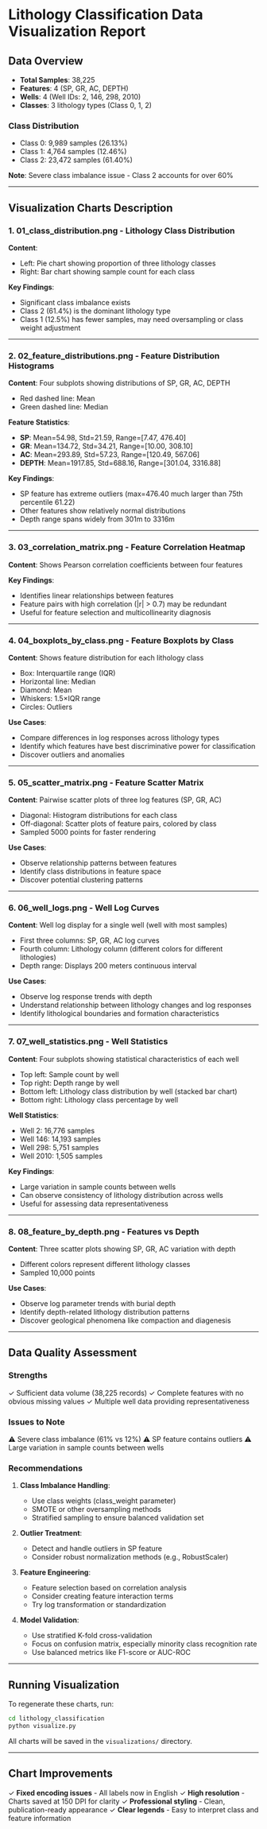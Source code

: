# Lithology Classification Data Visualization Report

## Data Overview

- **Total Samples**: 38,225
- **Features**: 4 (SP, GR, AC, DEPTH)
- **Wells**: 4 (Well IDs: 2, 146, 298, 2010)
- **Classes**: 3 lithology types (Class 0, 1, 2)

### Class Distribution
- Class 0: 9,989 samples (26.13%)
- Class 1: 4,764 samples (12.46%)
- Class 2: 23,472 samples (61.40%)

**Note**: Severe class imbalance issue - Class 2 accounts for over 60%

---

## Visualization Charts Description

### 1. 01_class_distribution.png - Lithology Class Distribution
**Content**:
- Left: Pie chart showing proportion of three lithology classes
- Right: Bar chart showing sample count for each class

**Key Findings**:
- Significant class imbalance exists
- Class 2 (61.4%) is the dominant lithology type
- Class 1 (12.5%) has fewer samples, may need oversampling or class weight adjustment

---

### 2. 02_feature_distributions.png - Feature Distribution Histograms
**Content**: Four subplots showing distributions of SP, GR, AC, DEPTH
- Red dashed line: Mean
- Green dashed line: Median

**Feature Statistics**:
- **SP**: Mean=54.98, Std=21.59, Range=[7.47, 476.40]
- **GR**: Mean=134.72, Std=34.21, Range=[10.00, 308.10]
- **AC**: Mean=293.89, Std=57.23, Range=[120.49, 567.06]
- **DEPTH**: Mean=1917.85, Std=688.16, Range=[301.04, 3316.88]

**Key Findings**:
- SP feature has extreme outliers (max=476.40 much larger than 75th percentile 61.22)
- Other features show relatively normal distributions
- Depth range spans widely from 301m to 3316m

---

### 3. 03_correlation_matrix.png - Feature Correlation Heatmap
**Content**: Shows Pearson correlation coefficients between four features

**Key Findings**:
- Identifies linear relationships between features
- Feature pairs with high correlation (|r| > 0.7) may be redundant
- Useful for feature selection and multicollinearity diagnosis

---

### 4. 04_boxplots_by_class.png - Feature Boxplots by Class
**Content**: Shows feature distribution for each lithology class
- Box: Interquartile range (IQR)
- Horizontal line: Median
- Diamond: Mean
- Whiskers: 1.5×IQR range
- Circles: Outliers

**Use Cases**:
- Compare differences in log responses across lithology types
- Identify which features have best discriminative power for classification
- Discover outliers and anomalies

---

### 5. 05_scatter_matrix.png - Feature Scatter Matrix
**Content**: Pairwise scatter plots of three log features (SP, GR, AC)
- Diagonal: Histogram distributions for each class
- Off-diagonal: Scatter plots of feature pairs, colored by class
- Sampled 5000 points for faster rendering

**Use Cases**:
- Observe relationship patterns between features
- Identify class distributions in feature space
- Discover potential clustering patterns

---

### 6. 06_well_logs.png - Well Log Curves
**Content**: Well log display for a single well (well with most samples)
- First three columns: SP, GR, AC log curves
- Fourth column: Lithology column (different colors for different lithologies)
- Depth range: Displays 200 meters continuous interval

**Use Cases**:
- Observe log response trends with depth
- Understand relationship between lithology changes and log responses
- Identify lithological boundaries and formation characteristics

---

### 7. 07_well_statistics.png - Well Statistics
**Content**: Four subplots showing statistical characteristics of each well
- Top left: Sample count by well
- Top right: Depth range by well
- Bottom left: Lithology class distribution by well (stacked bar chart)
- Bottom right: Lithology class percentage by well

**Well Statistics**:
- Well 2: 16,776 samples
- Well 146: 14,193 samples
- Well 298: 5,751 samples
- Well 2010: 1,505 samples

**Key Findings**:
- Large variation in sample counts between wells
- Can observe consistency of lithology distribution across wells
- Useful for assessing data representativeness

---

### 8. 08_feature_by_depth.png - Features vs Depth
**Content**: Three scatter plots showing SP, GR, AC variation with depth
- Different colors represent different lithology classes
- Sampled 10,000 points

**Use Cases**:
- Observe log parameter trends with burial depth
- Identify depth-related lithology distribution patterns
- Discover geological phenomena like compaction and diagenesis

---

## Data Quality Assessment

### Strengths
✓ Sufficient data volume (38,225 records)
✓ Complete features with no obvious missing values
✓ Multiple well data providing representativeness

### Issues to Note
⚠ Severe class imbalance (61% vs 12%)
⚠ SP feature contains outliers
⚠ Large variation in sample counts between wells

### Recommendations

1. **Class Imbalance Handling**: 
   - Use class weights (class_weight parameter)
   - SMOTE or other oversampling methods
   - Stratified sampling to ensure balanced validation set

2. **Outlier Treatment**:
   - Detect and handle outliers in SP feature
   - Consider robust normalization methods (e.g., RobustScaler)

3. **Feature Engineering**:
   - Feature selection based on correlation analysis
   - Consider creating feature interaction terms
   - Try log transformation or standardization

4. **Model Validation**:
   - Use stratified K-fold cross-validation
   - Focus on confusion matrix, especially minority class recognition rate
   - Use balanced metrics like F1-score or AUC-ROC

---

## Running Visualization

To regenerate these charts, run:
```bash
cd lithology_classification
python visualize.py
```

All charts will be saved in the `visualizations/` directory.

---

## Chart Improvements

✓ **Fixed encoding issues** - All labels now in English
✓ **High resolution** - Charts saved at 150 DPI for clarity
✓ **Professional styling** - Clean, publication-ready appearance
✓ **Clear legends** - Easy to interpret class and feature information
